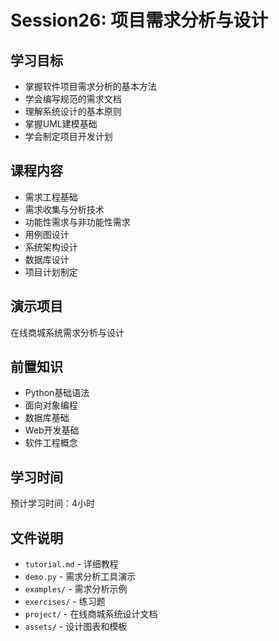 # Session26: 项目需求分析与设计

## 学习目标
- 掌握软件项目需求分析的基本方法
- 学会编写规范的需求文档
- 理解系统设计的基本原则
- 掌握UML建模基础
- 学会制定项目开发计划

## 课程内容
- 需求工程基础
- 需求收集与分析技术
- 功能性需求与非功能性需求
- 用例图设计
- 系统架构设计
- 数据库设计
- 项目计划制定

## 演示项目
在线商城系统需求分析与设计

## 前置知识
- Python基础语法
- 面向对象编程
- 数据库基础
- Web开发基础
- 软件工程概念

## 学习时间
预计学习时间：4小时

## 文件说明
- `tutorial.md` - 详细教程
- `demo.py` - 需求分析工具演示
- `examples/` - 需求分析示例
- `exercises/` - 练习题
- `project/` - 在线商城系统设计文档
- `assets/` - 设计图表和模板